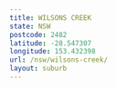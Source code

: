 ```yaml
---
title: WILSONS CREEK
state: NSW
postcode: 2482
latitude: -28.547307
longitude: 153.432398
url: /nsw/wilsons-creek/
layout: suburb
---
```

